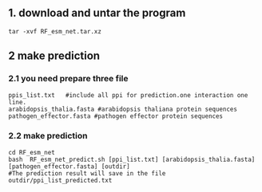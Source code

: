 ## 1. download and untar the program
```
tar -xvf RF_esm_net.tar.xz
```

## 2 make prediction
### 2.1 you need prepare three file
```
ppis_list.txt   #include all ppi for prediction.one interaction one line.
arabidopsis_thalia.fasta #arabidopsis thaliana protein sequences
pathogen_effector.fasta #pathogen effector protein sequences
```
### 2.2 make prediction
```
cd RF_esm_net
bash  RF_esm_net_predict.sh [ppi_list.txt] [arabidopsis_thalia.fasta] [pathogen_effector.fasta] [outdir]
#The prediction result will save in the file outdir/ppi_list_predicted.txt
```
